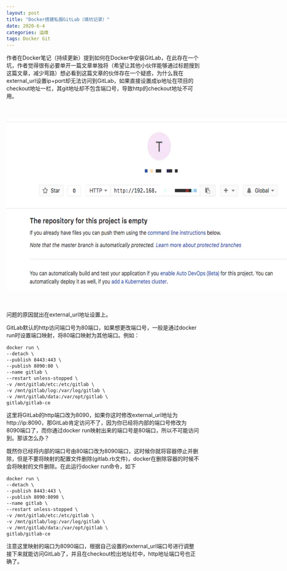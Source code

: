 ```yaml
---
layout: post
title: "Docker搭建私服GitLab（填坑记录）"
date: 2020-6-4
categories: 运维
tags: Docker Git
--- 
```



作者在Docker笔记（持续更新）提到如何在Docker中安装GitLab，在此存在一个坑，作者觉得很有必要单开一篇文章单独将（希望让其他小伙伴能够通过标题搜到这篇文章，减少弯路）想必看到这篇文章的伙伴存在一个疑惑，为什么我在external_url设置ip+port却无法访问到GitLab，如果直接设置成ip地址在项目的checkout地址一栏，其git地址却不包含端口号，导致http的checkout地址不可用。

<div style="width:780px;height:450px;margin:50px auto">
    <img alt="docker-gitlab.webp" src="/images/docker-gitlab.webp" width="780" height="450"/>
</div>

问题的原因就出在external_url地址设置上。

GitLab默认的http访问端口号为80端口，如果想更改端口号，一般是通过docker run时设置端口映射，将80端口映射为其他端口。例如：
```
docker run \
--detach \
--publish 8443:443 \
--publish 8090:80 \
--name gitlab \
--restart unless-stopped \
-v /mnt/gitlab/etc:/etc/gitlab \
-v /mnt/gitlab/log:/var/log/gitlab \
-v /mnt/gitlab/data:/var/opt/gitlab \
gitlab/gitlab-ce
```
这里将GitLab的http端口改为8090，如果你这时修改external_url地址为http://ip:8090，那GitLab肯定访问不了，因为你已经将内部的端口号修改为8090端口了，而你通过docker run映射出来的端口号是80端口，所以不可能访问到。那该怎么办？

既然你已经将内部的端口号由80端口改为8090端口，这时候你就将容器停止并删除，但是不要将映射的配置文件删除(gitlab.rb文件)，docker在删除容器的时候不会将映射的文件删除。在此运行docker run命令，如下

```
docker run \
--detach \
--publish 8443:443 \
--publish 8090:8090 \
--name gitlab \
--restart unless-stopped \
-v /mnt/gitlab/etc:/etc/gitlab \
-v /mnt/gitlab/log:/var/log/gitlab \
-v /mnt/gitlab/data:/var/opt/gitlab \
gitlab/gitlab-ce
```
注意这里映射的端口为8090端口，根据自己设置的external_url端口号进行调整
接下来就能访问GitLab了，并且在checkout检出地址栏中，http地址端口号也正确了。
